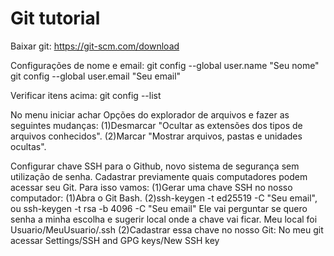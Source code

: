 # Git tutorial

Baixar git:
https://git-scm.com/download

Configurações de nome e email:
git config --global user.name "Seu nome"
git config --global user.email "Seu email"

Verificar itens acima:
git config --list

No menu iniciar achar Opções do explorador de arquivos e fazer as seguintes mudanças:
(1)Desmarcar "Ocultar as extensões dos tipos de arquivos conhecidos".
(2)Marcar "Mostrar arquivos, pastas e unidades ocultas".

Configurar chave SSH para o Github, novo sistema de segurança sem utilização de senha.
Cadastrar previamente quais computadores podem acessar seu Git.
Para isso vamos:
(1)Gerar uma chave SSH no nosso computador:
  (1)Abra o Git Bash.
  (2)ssh-keygen -t ed25519 -C "Seu email", ou ssh-keygen -t rsa -b 4096 -C "Seu email"
    Ele vai perguntar se quero senha a minha escolha e sugerir local onde a chave vai ficar.
    Meu local foi Usuario/MeuUsuario/.ssh
(2)Cadastrar essa chave no nosso Git:
    No meu git acessar Settings/SSH and GPG keys/New SSH key
    

